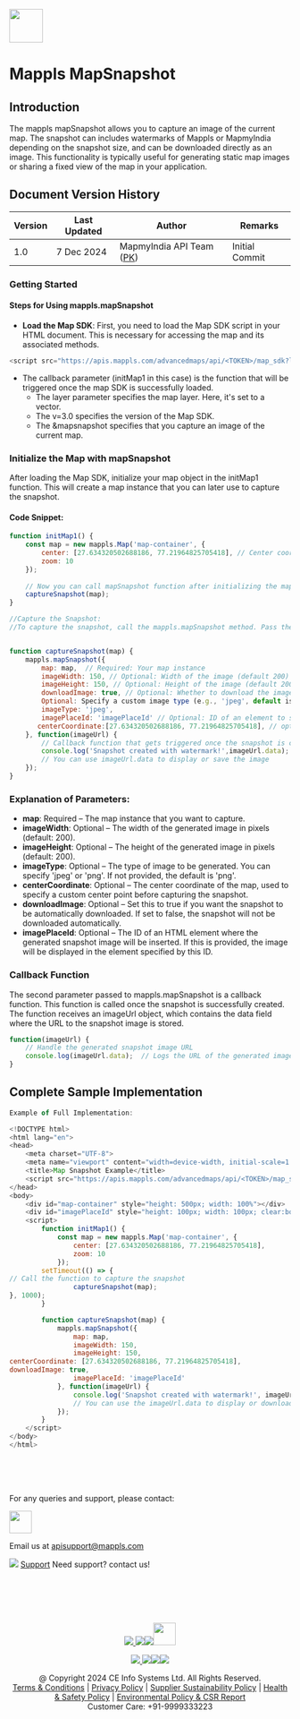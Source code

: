 [<img src="https://about.mappls.com/images/mappls-b-logo.svg" height="60"/> </p>](https://www.mapmyindia.com/api)

# Mappls MapSnapshot

## Introduction

The mappls mapSnapshot  allows you to capture an image of the current map. The snapshot can includes watermarks of Mappls or MapmyIndia depending on the snapshot size, and can be downloaded directly as an image. This functionality is typically useful for generating static map images or sharing a fixed view of the map in your application.

## Document Version History

| Version | Last Updated  | Author                                                        |Remarks
| ------- | ------------- | ------------------------------------------------------------- |-------------- |
| 1.0  | 7 Dec 2024 | MapmyIndia API Team ([PK](https://github.com/prabhjot729)) | Initial Commit



### Getting Started

#### Steps for Using mappls.mapSnapshot
- **Load the Map SDK**: First, you need to load the Map SDK script in your HTML document. This is necessary for accessing the map and its associated methods.
```js 
<script src="https://apis.mappls.com/advancedmaps/api/<TOKEN>/map_sdk?layer=vector&v=3.0&callback=initMap1&mapsnapshot" defer async></script>
```
- The callback parameter (initMap1 in this case) is the function that will be triggered once the map SDK is successfully loaded.
    - The layer parameter specifies the map layer. Here, it's set to a vector.
    - The v=3.0 specifies the version of the Map SDK.
    - The &mapsnapshot specifies that you capture an image of the current map.

  
### **Initialize the Map with mapSnapshot**
After loading the Map SDK, initialize your map object in the initMap1 function. This will create a map instance that you can later use to capture the snapshot.

#### Code Snippet:
```js
function initMap1() {
    const map = new mappls.Map('map-container', {
        center: [27.634320502688186, 77.21964825705418], // Center coordinates
        zoom: 10 
    });
    
    // Now you can call mapSnapshot function after initializing the map
    captureSnapshot(map);
}

//Capture the Snapshot: 
//To capture the snapshot, call the mappls.mapSnapshot method. Pass the map instance and configuration options like imageWidth, imageHeight, etc. Additionally, you can set the downloadImage option to true if you want the snapshot to be automatically downloaded.


function captureSnapshot(map) {
    mappls.mapSnapshot({
        map: map,  // Required: Your map instance
        imageWidth: 150, // Optional: Width of the image (default 200)
        imageHeight: 150, // Optional: Height of the image (default 200)
        downloadImage: true, // Optional: Whether to download the image automatically
        Optional: Specify a custom image type (e.g., 'jpeg', default is 'png')
        imageType: 'jpeg', 
        imagePlaceId: 'imagePlaceId' // Optional: ID of an element to show the image in
	   centerCoordinate:[27.634320502688186, 77.21964825705418], // optional
    }, function(imageUrl) {
        // Callback function that gets triggered once the snapshot is created
        console.log('Snapshot created with watermark!',imageUrl.data);
        // You can use imageUrl.data to display or save the image
    });
}

```

### Explanation of Parameters:
- **map**: Required – The map instance that you want to capture.
- **imageWidth**: Optional – The width of the generated image in pixels (default: 200).
- **imageHeight**: Optional – The height of the generated image in pixels (default: 200).
- **imageType**: Optional – The type of image to be generated. You can specify 'jpeg' or 'png'. If not provided, the default is 'png'.
- **centerCoordinate**: Optional – The center coordinate of the map, used to specify a custom center point before capturing the snapshot.
- **downloadImage**: Optional – Set this to true if you want the snapshot to be automatically downloaded. If set to false, the snapshot will not be downloaded automatically.
- **imagePlaceId**: Optional – The ID of an HTML element where the generated snapshot image will be inserted. If this is provided, the image will be displayed in the element specified by this ID.

### Callback Function

The second parameter passed to mappls.mapSnapshot is a callback function. This function is called once the snapshot is successfully created. The function receives an imageUrl object, which contains the data field where the URL to the snapshot image is stored.

```js
function(imageUrl) {
    // Handle the generated snapshot image URL
    console.log(imageUrl.data);  // Logs the URL of the generated image
}

```


## Complete Sample Implementation

```js
Example of Full Implementation:

<!DOCTYPE html>
<html lang="en">
<head>
    <meta charset="UTF-8">
    <meta name="viewport" content="width=device-width, initial-scale=1.0">
    <title>Map Snapshot Example</title>
    <script src="https://apis.mappls.com/advancedmaps/api/<TOKEN>/map_sdk?layer=vector&v=3.0&callback=initMap1&mapsnapshot" defer async></script>
</head>
<body>
    <div id="map-container" style="height: 500px; width: 100%"></div>
    <div id="imagePlaceId" style="height: 100px; width: 100px; clear:both;"></div>
    <script>
        function initMap1() {
            const map = new mappls.Map('map-container', {
                center: [27.634320502688186, 77.21964825705418],
                zoom: 10
            });
		setTimeout(() => { 
// Call the function to capture the snapshot
            	captureSnapshot(map);
}, 1000);
        }

        function captureSnapshot(map) {
            mappls.mapSnapshot({
                map: map,
                imageWidth: 150,
                imageHeight: 150,
centerCoordinate: [27.634320502688186, 77.21964825705418], 
downloadImage: true,
                imagePlaceId: 'imagePlaceId'
            }, function(imageUrl) {
                console.log('Snapshot created with watermark!', imageUrl.data);
                // You can use the imageUrl.data to display or download the image
            });
        }
    </script>
</body>
</html>

```














<br><br><br>

For any queries and support, please contact: 

[<img src="https://about.mappls.com/images/mappls-logo.svg" height="40"/> </p>](https://about.mappls.com/api/)
Email us at [apisupport@mappls.com](mailto:apisupport@mappls.com)


![](https://www.mapmyindia.com/api/img/icons/support.png)
[Support](https://about.mappls.com/contact/)
Need support? contact us!

<br></br>
<br></br>

[<p align="center"> <img src="https://www.mapmyindia.com/api/img/icons/stack-overflow.png"/> ](https://stackoverflow.com/questions/tagged/mappls-api)[![](https://www.mapmyindia.com/api/img/icons/blog.png)](https://about.mappls.com/blog/)[![](https://www.mapmyindia.com/api/img/icons/gethub.png)](https://github.com/Mappls-api)[<img src="https://mmi-api-team.s3.ap-south-1.amazonaws.com/API-Team/npm-logo.one-third%5B1%5D.png" height="40"/> </p>](https://www.npmjs.com/org/mapmyindia) 



[<p align="center"> <img src="https://www.mapmyindia.com/june-newsletter/icon4.png"/> ](https://www.facebook.com/Mapplsofficial)[![](https://www.mapmyindia.com/june-newsletter/icon2.png)](https://twitter.com/mappls)[![](https://www.mapmyindia.com/newsletter/2017/aug/llinkedin.png)](https://www.linkedin.com/company/mappls/)[![](https://www.mapmyindia.com/june-newsletter/icon3.png)](https://www.youtube.com/channel/UCAWvWsh-dZLLeUU7_J9HiOA)




<div align="center">@ Copyright 2024 CE Info Systems Ltd. All Rights Reserved.</div>

<div align="center"> <a href="https://about.mappls.com/api/terms-&-conditions">Terms & Conditions</a> | <a href="https://about.mappls.com/about/privacy-policy">Privacy Policy</a> | <a href="https://about.mappls.com/pdf/mapmyIndia-sustainability-policy-healt-labour-rules-supplir-sustainability.pdf">Supplier Sustainability Policy</a> | <a href="https://about.mappls.com/pdf/Health-Safety-Management.pdf">Health & Safety Policy</a> | <a href="https://about.mappls.com/pdf/Environment-Sustainability-Policy-CSR-Report.pdf">Environmental Policy & CSR Report</a>

<div align="center">Customer Care: +91-9999333223</div>
